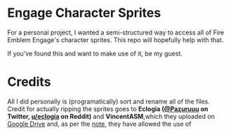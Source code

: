 # Engage Character Sprites
For a personal project, I wanted a semi-structured way to access all of Fire Emblem Engage's character sprites.
This repo will hopefully help with that.

If you've found this and want to make use of it, be my guest.

# Credits
All I did personally is (programatically) sort and rename all of the files.
Credit for actually ripping the sprites goes to **Eclogia ([@Pazuruuu](https://twitter.com/Pazuruuu) on Twitter,
[u/eclogia](https://www.reddit.com/u/eclogia/) on Reddit)** and **VincentASM**,which they uploaded on
[Google Drive](https://drive.google.com/drive/folders/1jFucXuiDqIWzNCuqY4pgMKanWC56WxH4) and, as per the
[note](https://docs.google.com/document/d/1JJWbBjLgvB_KcgnWs6ugU7RbhtoOqsxGaMQEfftrW28/edit), they have allowed the use of